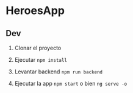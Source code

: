 # HeroesApp

## Dev

1. Clonar el proyecto 

2. Ejecutar  ```npm install ```

3. Levantar backend ``` npm run backend ```

4. Ejecutar la app ``` npm start ``` o bien ``` ng serve -o ```

